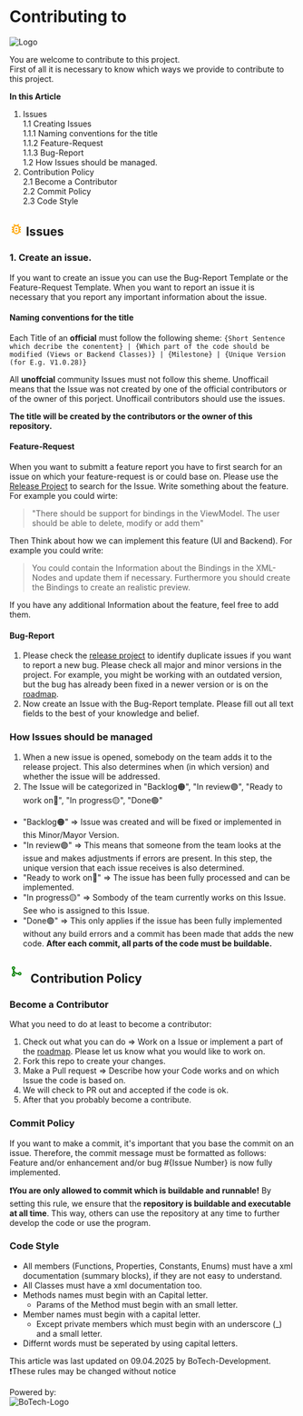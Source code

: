 # Contributing to

![Logo](https://github.com/BoTech-Development/BoTech.DesignerForAvalonia/blob/master/BoTech.DesignerForAvalonia/Assets/BoTech_DesignerForAvalonia_WithText_NoBG.png)

You are welcome to contribute to this project. <br/>
First of all it is necessary to know which ways we provide to contribute to this project.

**In this Article**
1. Issues <br/>
1.1 Creating Issues<br/>
1.1.1 Naming conventions for the title<br/>
1.1.2 Feature-Request<br/>
1.1.3 Bug-Report<br/>
1.2 How Issues should be managed.
2. Contribution Policy <br/>
2.1 Become a Contributor <br/>
2.2 Commit Policy <br/>
2.3 Code Style

## <svg xmlns="http://www.w3.org/2000/svg" viewBox="0 0 24 24" width="24" height="24"><path fill="orange" d="M20,8H17.19C16.74,7.2 16.12,6.5 15.37,6L17,4.41L15.59,3L13.42,5.17C12.96,5.06 12.5,5 12,5C11.5,5 11.05,5.06 10.59,5.17L8.41,3L7,4.41L8.62,6C7.87,6.5 7.26,7.21 6.81,8H4V10H6.09C6.03,10.33 6,10.66 6,11V12H4V14H6V15C6,15.34 6.03,15.67 6.09,16H4V18H6.81C8.47,20.87 12.14,21.84 15,20.18C15.91,19.66 16.67,18.9 17.19,18H20V16H17.91C17.97,15.67 18,15.34 18,15V14H20V12H18V11C18,10.66 17.97,10.33 17.91,10H20V8M16,15A4,4 0 0,1 12,19A4,4 0 0,1 8,15V11A4,4 0 0,1 12,7A4,4 0 0,1 16,11V15M14,10V12H10V10H14M10,14H14V16H10V14Z" /></svg> Issues
### 1. Create an issue.
If you want to create an issue you can use the Bug-Report Template or the Feature-Request Template. When you want to report an issue it is necessary that you report any important information about the issue.

#### Naming conventions for the title
Each Title of an **official** must follow the following sheme: `{Short Sentence which decribe the conentent} | {Which part of the code should be modified (Views or Backend Classes)} | {Milestone} | {Unique Version (for E.g. V1.0.28)}`

All **unoffcial** community Issues must not follow this sheme. Unofficail means that the Issue was not created by one of the official contributors or of the owner of this porject. Unofficail contributors should use the issues.

**The title will be created by the contributors or the owner of this repository.**

#### Feature-Request
When you want to submitt a feature report you have to first search for an issue on which your feature-request is or could base on. Please use the [Release Project](https://github.com/users/BoTech-Development/projects/1/views/2) to search for the Issue. Write something about the feature. For example you could wirte:
> "There should be support for bindings in the ViewModel. The user should be able to delete, modify or add them"

Then Think about how we can implement this feature (UI and Backend). For example you could write:

> You could contain the Information about the Bindings in the XML-Nodes and update them if necessary. Furthermore you should create the Bindings to create an realistic preview.

If you have any additional Information about the feature, feel free to add them.

#### Bug-Report
1. Please check the [release project](https://github.com/users/BoTech-Development/projects/1/views/2) to identify duplicate issues if you want to report a new bug. Please check all major and minor versions in the project. For example, you might be working with an outdated version, but the bug has already been fixed in a newer version or is on the [roadmap](https://aka.botech.dev/BoTech.DesignerForAvalonia/Roadmap/Current).
2. Now create an Issue with the Bug-Report template. Please fill out all text fields to the best of your knowledge and belief.
### How Issues should be managed
1. When a new issue is opened, somebody on the team adds it to the release project. This also determines when (in which version) and whether the issue will be addressed.
2. The Issue will be categorized in "Backlog🟠", "In review🟣", "Ready to work on🔵", "In progress🟡", "Done🟢"
+ "Backlog🟠" => Issue was created and will be fixed or implemented in this Minor/Mayor Version.
+ "In review🟣" => This means that someone from the team looks at the issue and makes adjustments if errors are present. In this step, the unique version that each issue receives is also determined.
+ "Ready to work on🔵" => The issue has been fully processed and can be implemented.
+ "In progress🟡" => Sombody of the team currently works on this Issue. See who is assigned to this Issue.
+ "Done🟢" => This only applies if the issue has been fully implemented without any build errors and a commit has been made that adds the new code. **After each commit, all parts of the code must be buildable.**


## <svg xmlns="http://www.w3.org/2000/svg" viewBox="0 0 32 32" width="32" height="32"><path fill="green" d="M7,3A3,3 0 0,1 10,6C10,7.29 9.19,8.39 8.04,8.81C8.58,13.81 13.08,14.77 15.19,14.96C15.61,13.81 16.71,13 18,13A3,3 0 0,1 21,16A3,3 0 0,1 18,19C16.69,19 15.57,18.16 15.16,17C10.91,16.8 9.44,15.19 8,13.39V15.17C9.17,15.58 10,16.69 10,18A3,3 0 0,1 7,21A3,3 0 0,1 4,18C4,16.69 4.83,15.58 6,15.17V8.83C4.83,8.42 4,7.31 4,6A3,3 0 0,1 7,3M7,5A1,1 0 0,0 6,6A1,1 0 0,0 7,7A1,1 0 0,0 8,6A1,1 0 0,0 7,5M7,17A1,1 0 0,0 6,18A1,1 0 0,0 7,19A1,1 0 0,0 8,18A1,1 0 0,0 7,17M18,15A1,1 0 0,0 17,16A1,1 0 0,0 18,17A1,1 0 0,0 19,16A1,1 0 0,0 18,15Z" /></svg> Contribution Policy
### Become a Contributor
What you need to do at least to become a contributor:
1. Check out what you can do => Work on a Issue or implement a part of the [roadmap](https://aka.botech.dev/BoTech.DesignerForAvalonia/Roadmap/Current). Please let us know what you would like to work on.
2. Fork this repo to create your changes.
3. Make a Pull request => Describe how your Code works and on which Issue the code is based on.
4. We will check to PR out and accepted if the code is ok.
5. After that you probably become a contribute.
### Commit Policy
If you want to make a commit, it's important that you base the commit on an issue. Therefore, the commit message must be formatted as follows: Feature and/or enhancement and/or bug #{Issue Number} is now fully implemented.

**❗You are only allowed to commit which is buildable and runnable!**
By setting this rule, we ensure that the **repository is buildable and executable at all time**. This way, others can use the repository at any time to further develop the code or use the program.
### Code Style
+ All members (Functions, Properties, Constants, Enums) must have a xml documentation (summary blocks), if they are not easy to understand.
+ All Classes must have a xml documentation too.
+ Methods names must begin with an Capital letter.
  + Params of the Method must begin with an small letter.
+ Member names must begin with a capital letter.
  + Except private members which must begin with an underscore (_) and a small letter.
+ Differnt words must be seperated by using capital letters.

This article was last updated on 09.04.2025 by BoTech-Development.<br/>
❗These rules may be changed without notice

Powered by:<br/>
![BoTech-Logo](BoTech.DesignerForAvalonia/Assets/BoTechLogoNew.png)

